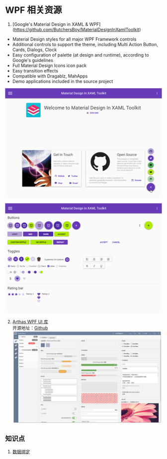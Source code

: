 # WPF 相关资源

1. [Google's Material Design in XAML & WPF]
(https://github.com/ButchersBoy/MaterialDesignInXamlToolkit)

* Material Design styles for all major WPF Framework controls
* Additional controls to support the theme, including Multi Action Button, Cards, Dialogs, Clock
* Easy configuration of palette (at design and runtime), according to Google's guidelines
* Full Material Design Icons icon pack
* Easy transition effects
* Compatible with Dragablz, MahApps
* Demo applications included in the source project

![screen-home.png](./images/screen-home.png)

![screen-buttons.png](./images/screen-buttons.png)

2. [Arthas WPF UI 库](http://oneo.me/Arthas-WPF-UI-%E5%BA%93/)  
开源地址：[Github](https://github.com/1217950746/Arthas-WPFUI)
![arthas_1.png](./images/arthas_1.png)



## 知识点

1. [数据绑定](./binding.md)

